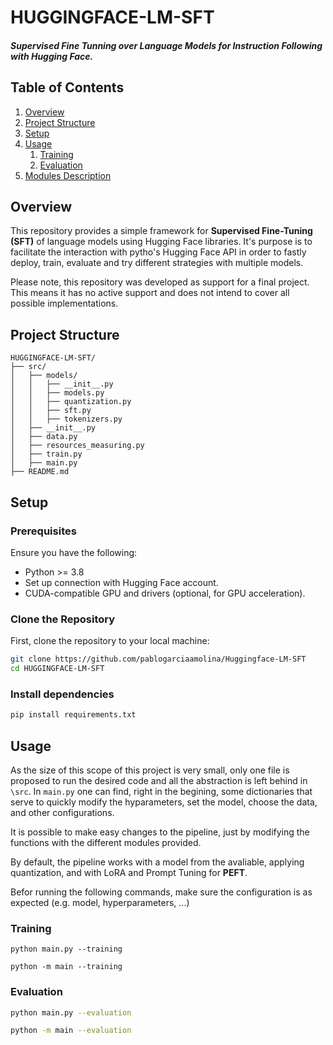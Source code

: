 # HUGGINGFACE-LM-SFT

##### Supervised Fine Tunning over Language Models for *Instruction Following* with *Hugging Face*.

## Table of Contents

1. [Overview](#overview)
2. [Project Structure](#project-structure)
3. [Setup](#setup)
4. [Usage](#usage)
   1. [Training](#training)
   2. [Evaluation](#evaluation) 
5. [Modules Description](#modules-description)


## Overview


This repository provides a simple framework for **Supervised Fine-Tuning (SFT)** of language models using Hugging Face libraries. It's purpose is to facilitate the interaction with pytho's Hugging Face API in order to fastly deploy, train, evaluate and try different strategies with multiple models.

Please note, this repository was developed as support for a final project. This means it has no active support and does not intend to cover all possible implementations.


## Project Structure

```plaintext
HUGGINGFACE-LM-SFT/
├── src/
│   ├── models/
│   │   ├── __init__.py
│   │   ├── models.py
│   │   ├── quantization.py
│   │   ├── sft.py
│   │   ├── tokenizers.py
│   ├── __init__.py
│   ├── data.py
│   ├── resources_measuring.py
│   ├── train.py
│   ├── main.py
├── README.md
```

## Setup

### Prerequisites

Ensure you have the following:
- Python >= 3.8
- Set up connection with Hugging Face account.
- CUDA-compatible GPU and drivers (optional, for GPU acceleration).

### Clone the Repository

First, clone the repository to your local machine:

```bash
git clone https://github.com/pablogarciaamolina/Huggingface-LM-SFT
cd HUGGINGFACE-LM-SFT
```

### Install dependencies

```bash
pip install requirements.txt
```


## Usage

As the size of this scope of this project is very small, only one file is proposed to run the desired code and all the abstraction is left behind in `\src`. In `main.py` one can find, right in the begining, some dictionaries that serve to quickly modify the hyparameters, set the model, choose the data, and other configurations.

It is possible to make easy changes to the pipeline, just by modifying the functions with the different modules provided.

By default, the pipeline works with a model from the avaliable, applying quantization, and with LoRA and Prompt Tuning for **PEFT**.

Befor running the following commands, make sure the configuration is as expected (e.g. model, hyperparameters, ...)

### Training

```
python main.py --training
```

```
python -m main --training
```

### Evaluation

```bash
python main.py --evaluation
```

```bash
python -m main --evaluation
```
